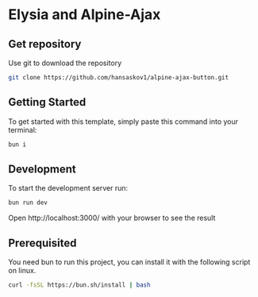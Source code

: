 # Elysia and Alpine-Ajax

## Get repository
Use git to download the repository
```bash
git clone https://github.com/hansaskov1/alpine-ajax-button.git
```

## Getting Started
To get started with this template, simply paste this command into your terminal:
```bash
bun i
```

## Development
To start the development server run:
```bash
bun run dev
```

Open http://localhost:3000/ with your browser to see the result


## Prerequisited
You need bun to run this project, you can install it with the following script on linux. 
```bash
curl -fsSL https://bun.sh/install | bash
```